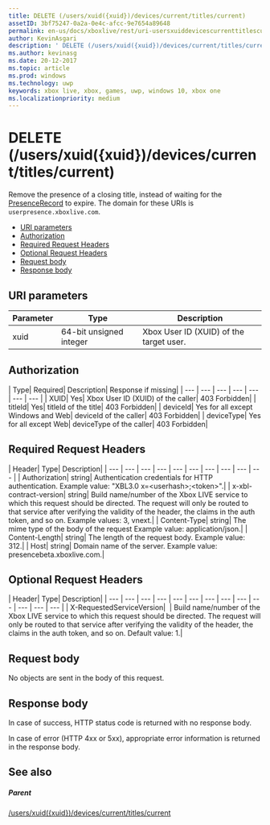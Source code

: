 ```yaml
---
title: DELETE (/users/xuid({xuid})/devices/current/titles/current)
assetID: 3bf75247-0a2a-0e4c-afcc-9e7654a89648
permalink: en-us/docs/xboxlive/rest/uri-usersxuiddevicescurrenttitlescurrentdelete.html
author: KevinAsgari
description: ' DELETE (/users/xuid({xuid})/devices/current/titles/current)'
ms.author: kevinasg
ms.date: 20-12-2017
ms.topic: article
ms.prod: windows
ms.technology: uwp
keywords: xbox live, xbox, games, uwp, windows 10, xbox one
ms.localizationpriority: medium
---
```



# DELETE (/users/xuid({xuid})/devices/current/titles/current)
Remove the presence of a closing title, instead of waiting for the [PresenceRecord](../../json/json-presencerecord.md) to expire. 
The domain for these URIs is `userpresence.xboxlive.com`.
 
  * [URI parameters](#ID4EZ)
  * [Authorization](#ID4EEB)
  * [Required Request Headers](#ID4ERD)
  * [Optional Request Headers](#ID4EVF)
  * [Request body](#ID4EVG)
  * [Response body](#ID4EAH)
 
<a id="ID4EZ"></a>

 
## URI parameters
 
| Parameter| Type| Description| 
| --- | --- | --- | 
| xuid| 64-bit unsigned integer| Xbox User ID (XUID) of the target user.| 
  
<a id="ID4EEB"></a>

 
## Authorization
 
| Type| Required| Description| Response if missing| 
| --- | --- | --- | --- | --- | --- | --- | 
| XUID| Yes| Xbox User ID (XUID) of the caller| 403 Forbidden| 
| titleId| Yes| titleId of the title| 403 Forbidden| 
| deviceId| Yes for all except Windows and Web| deviceId of the caller| 403 Forbidden| 
| deviceType| Yes for all except Web| deviceType of the caller| 403 Forbidden| 
  
<a id="ID4ERD"></a>

 
## Required Request Headers
 
| Header| Type| Description| 
| --- | --- | --- | --- | --- | --- | --- | --- | --- | --- | 
| Authorization| string| Authentication credentials for HTTP authentication. Example value: "XBL3.0 x=&lt;userhash>;&lt;token>".| 
| x-xbl-contract-version| string| Build name/number of the Xbox LIVE service to which this request should be directed. The request will only be routed to that service after verifying the validity of the header, the claims in the auth token, and so on. Example values: 3, vnext.| 
| Content-Type| string| The mime type of the body of the request Example value: application/json.| 
| Content-Length| string| The length of the request body. Example value: 312.| 
| Host| string| Domain name of the server. Example value: presencebeta.xboxlive.com.| 
  
<a id="ID4EVF"></a>

 
## Optional Request Headers
 
| Header| Type| Description| 
| --- | --- | --- | --- | --- | --- | --- | --- | --- | --- | --- | --- | --- | 
| X-RequestedServiceVersion|  | Build name/number of the Xbox LIVE service to which this request should be directed. The request will only be routed to that service after verifying the validity of the header, the claims in the auth token, and so on. Default value: 1.| 
  
<a id="ID4EVG"></a>

 
## Request body
 
No objects are sent in the body of this request.
  
<a id="ID4EAH"></a>

 
## Response body
 
In case of success, HTTP status code is returned with no response body.
 
In case of error (HTTP 4xx or 5xx), appropriate error information is returned in the response body.
  
<a id="ID4ELH"></a>

 
## See also
 
<a id="ID4ENH"></a>

 
##### Parent 

[/users/xuid({xuid})/devices/current/titles/current](uri-usersxuiddevicescurrenttitlescurrent.md)

   
